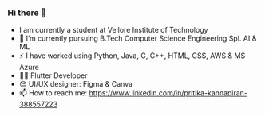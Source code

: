 ### Hi there 👋

- I am currently a student at Vellore Institute of Technology
- 🌱 I’m currently pursuing B.Tech Computer Science Engineering Spl. AI & ML
- ⚡ I have worked using Python, Java, C, C++, HTML, CSS, AWS & MS Azure
- 👩‍💻 Flutter Developer 
- 😎 UI/UX designer: Figma & Canva
- 📫 How to reach me: https://www.linkedin.com/in/pritika-kannapiran-388557223

